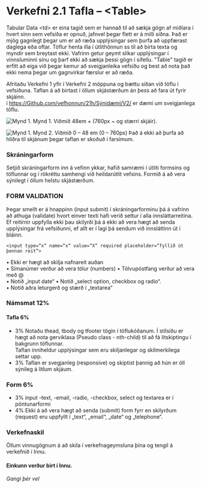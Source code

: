 # Verkefni 2.1 Tafla – &lt;Table> 

Tabular Data &lt;td> er eina tagið sem er hannað til að sækja gögn af miðlara í hvert sinn sem vefsíða er opnuð, jafnvel þegar flett er á milli síðna. Það er mjög gagnlegt þegar um er að ræða upplýsingar sem þurfa að uppfærast daglega eða oftar.
Töflur henta illa í útlithönnun ss til að birta texta og myndir sem breytast ekki. Vafrinn getur geymt slíkar upplýsingar í vinnsluminni sínu og þarf ekki að sækja þessi gögn í sífellu. "Table" tagið er erfitt að eiga við þegar kemur að sveigjanleika vefsíðu og best að nota það ekki nema þegar um gagnvirkar færslur er að ræða.    

Afritaðu Verkefni 1 yfir í Verkefni 2 möppuna og bættu síðan við töflu í vefsíðuna. Taflan á að birtast í öllum skjástærðum án þess að fara út fyrir skjáinn.  
í https://Github.com/vefhonnun/21h/Sýnidæmi/V2/ er dæmi um sveigjanlega töflu.

![Mynd 1.](Námsefni-3/mynd-1.jpg)
Mynd 1. Viðmið 48em + (760px ~ og stærri skjáir).

![Mynd 1.](Námsefni-3/mynd-1.jpg)
Mynd 2. Viðmið 0 – 48 em (0 – 760px) Það á ekki að þurfa að hliðra til skjánum þegar taflan er skoðuð í farsímum.

### Skráningarform 
Setjið skráningarform inn á vefinn ykkar, hafið samræmi í útliti formsins og töflunnar og í rökréttu samhengi við heildarútlit vefsins.  Formið á að vera sýnilegt í öllum helstu skjástærðum. 
  
### FORM VALIDATION 

Þegar smellt er á hnappinn (input submit) í skráningarforminu þá á vafrinn að athuga (validate) hvort einver texti hafi verið settur í alla innsláttarreitina. Ef reitirnir uppfylla ekki þau skilyrði þá á ekki að vera hægt að senda upplýsingar frá vefsíðunni, ef allt er í lagi þá sendum við innsláttinn út í bláinn. 

` <input type=“x“ name=“x“ value=“X“ required placeholder=“fyllið út þennan reit“> `

•	Ekki er hægt að skilja nafnareit auðan 		
•	Símanúmer verður að vera tölur (numbers)
•	Tölvupóstfang verður að vera með @	      	
•	Notið „input date“
•	Notið „select option, checkbox og radio“. 	
•	Notið aðra leturgerð og stærð í „textarea“

### Námsmat 12%

#### Tafla 6%
* 3% 	Notaðu thead, tbody og tfooter tögin í töflukóðanum. Í stílsíðu er hægt að nota gerviklasa (Pseudo class - nth-child) til að fá litskiptingu í bakgrunn töflunnar.  
Taflan inniheldur upplýsingar sem eru skiljanlegar og skilmerkilega settar upp.
* 3% 	Taflan er svegjanleg (responsive) og skiptist þannig að hún er öll sýnileg
á litlum skjáum.
### Form 6%
* 3%	input -text, -email, -radio, -checkbox, select og textarea er í pöntunarformi 
* 4%	Ekki á að vera hægt að senda (submit) form fyrr en skilyrðum (request)  eru uppfyllt í „text“, „email“, „date“ og „telephone“.


### Verkefnaskil

Öllum vinnugögnum á að skila í verkefnageymsluna þína og tengil á verkefnið í Innu.

#### Einkunn verður birt í Innu.

_Gangi þér vel_

